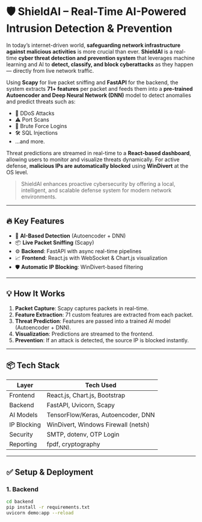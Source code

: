 # 🛡️ ShieldAI – Real-Time AI-Powered Intrusion Detection & Prevention

In today’s internet-driven world, **safeguarding network infrastructure against malicious activities** is more crucial than ever. **ShieldAI** is a real-time **cyber threat detection and prevention system** that leverages machine learning and AI to **detect, classify, and block cyberattacks** as they happen — directly from live network traffic.

Using **Scapy** for live packet sniffing and **FastAPI** for the backend, the system extracts **71+ features** per packet and feeds them into a **pre-trained Autoencoder and Deep Neural Network (DNN)** model to detect anomalies and predict threats such as:

- 🚨 DDoS Attacks  
- ⚠️ Port Scans  
- 🔑 Brute Force Logins  
- 🛠️ SQL Injections  
- ...and more.

Threat predictions are streamed in real-time to a **React-based dashboard**, allowing users to monitor and visualize threats dynamically. For active defense, **malicious IPs are automatically blocked** using **WinDivert** at the OS level.

> ShieldAI enhances proactive cybersecurity by offering a local, intelligent, and scalable defense system for modern network environments.

---

## 🔥 Key Features

- 🧠 **AI-Based Detection** (Autoencoder + DNN)
- 📦 **Live Packet Sniffing** (Scapy)
- ⚙️ **Backend**: FastAPI with async real-time pipelines
- 📈 **Frontend**: React.js with WebSocket & Chart.js visualization
- 🛡️ **Automatic IP Blocking**: WinDivert-based filtering

---

## 💡 How It Works

1. **Packet Capture**: Scapy captures packets in real-time.
2. **Feature Extraction**: 71 custom features are extracted from each packet.
3. **Threat Prediction**: Features are passed into a trained AI model (Autoencoder + DNN).
4. **Visualization**: Predictions are streamed to the frontend.
5. **Prevention**: If an attack is detected, the source IP is blocked instantly.

---

## 📦 Tech Stack

| Layer         | Tech Used                          |
|---------------|------------------------------------|
| Frontend      | React.js, Chart.js, Bootstrap      |
| Backend       | FastAPI, Uvicorn, Scapy            |
| AI Models     | TensorFlow/Keras, Autoencoder, DNN |
| IP Blocking   | WinDivert, Windows Firewall (netsh)|
| Security      | SMTP, dotenv, OTP Login            |
| Reporting     | fpdf, cryptography                 |

---

## ✅ Setup & Deployment

### 1. Backend

```bash
cd backend
pip install -r requirements.txt
uvicorn demo:app --reload
